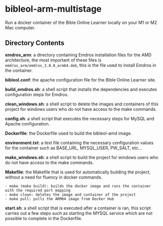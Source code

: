 # bibleol-arm-multistage

Run a docker container of the Bible Online Learner locally on your M1 or M2 Mac computer.

## Directory Contents
**emdros_arm**: a directory containing Emdros installation files for the AMD architecture, the most important of these files is `emdros_arm/emdros_3.8.0_arm64.deb`, this is the file used to install Emdros in the container.

**bibleol.conf**: the apache configuration file for the Bible Online Learner site.

**build_emdros.sh**: a shell script that installs the dependencies and executes configuration steps for Emdros.

**clean_windows.sh**: a shell script to delete the images and containers of this project for windows users who do not have access to the make commands.

**config.sh**: a shell script that executes the necessary steps for MySQL and Apache configuration.

**Dockerfile**: the Dockerfile used to build the bibleol-amd image.

**environment.txt**: a text file containing the necessary configuration values for the container such as BASE_URL, MYSQL_USER, PW_SALT, etc...

**make_windows.sh**: a shell script to build the project for windows users who do not have access to the make commands.

**Makefile**: the Makefile that is used for automatically building the project, without a need for fluency in docker commands.

    - make (make build): builds the docker image and runs the container with the required port mapping
    - make clean: deletes the image and container of the project
    - make pull: pulls the ARM64 image from Docker Hub

**start.sh**: a shell script that is executed after a container is ran, this script carries out a few steps such as starting the MYSQL service which are not possible to complete in the Dockerfile. 

